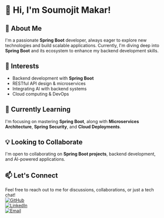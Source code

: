 # 👋 Hi, I'm Soumojit Makar!

## 🚀 About Me
I'm a passionate **Spring Boot** developer, always eager to explore new technologies and build scalable applications. Currently, I'm diving deep into **Spring Boot** and its ecosystem to enhance my backend development skills.

## 👀 Interests
- Backend development with **Spring Boot**
- RESTful API design & microservices
- Integrating AI with backend systems
- Cloud computing & DevOps 

## 🌱 Currently Learning
I'm focusing on mastering **Spring Boot**, along with **Microservices Architecture**, **Spring Security**, and **Cloud Deployments**.

## 💡 Looking to Collaborate
I'm open to collaborating on **Spring Boot projects**, backend development, and AI-powered applications.

## 📫 Let's Connect
Feel free to reach out to me for discussions, collaborations, or just a tech chat!  
[![GitHub](https://img.shields.io/badge/GitHub-000?style=for-the-badge&logo=github)](https://github.com/Soumojit-Makar)  
[![LinkedIn](https://img.shields.io/badge/LinkedIn-0A66C2?style=for-the-badge&logo=linkedin)](https://www.linkedin.com/in/soumojit-makar-a9a119304/)  
[![Email](https://img.shields.io/badge/Email-D14836?style=for-the-badge&logo=gmail&logoColor=white)](mailto:soumojitmakar1234@gmail.com)

